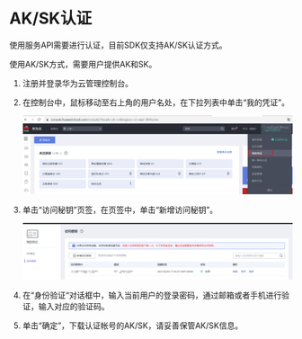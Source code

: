 # AK/SK认证<a name="sis_05_0003"></a>

使用服务API需要进行认证，目前SDK仅支持AK/SK认证方式。

使用AK/SK方式，需要用户提供AK和SK。

1.  注册并登录华为云管理控制台。
2.  在控制台中，鼠标移动至右上角的用户名处，在下拉列表中单击“我的凭证”。

    ![](figures/zh-cn_image_0000001093006136.png)

3.  单击“访问秘钥”页签，在页签中，单击“新增访问秘钥”。

    ![](figures/zh-cn_image_0000001140102289.png)

4.  在“身份验证“对话框中，输入当前用户的登录密码，通过邮箱或者手机进行验证，输入对应的验证码。
5.  单击“确定”，下载认证帐号的AK/SK，请妥善保管AK/SK信息。

